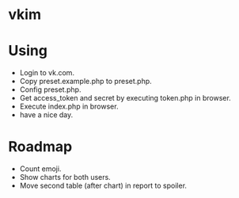 # vkim #

# Using #
* Login to vk.com.
* Copy preset.example.php to preset.php.
* Config preset.php.
* Get access_token and secret by executing token.php in browser.
* Execute index.php in browser.
* have a nice day.

# Roadmap #
* Count emoji.
* Show charts for both users.
* Move second table (after chart) in report to spoiler.